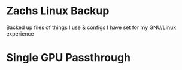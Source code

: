 # Zachs Linux Backup
Backed up files of things I use & configs I have set for my GNU/Linux experience

# Single GPU Passthrough
